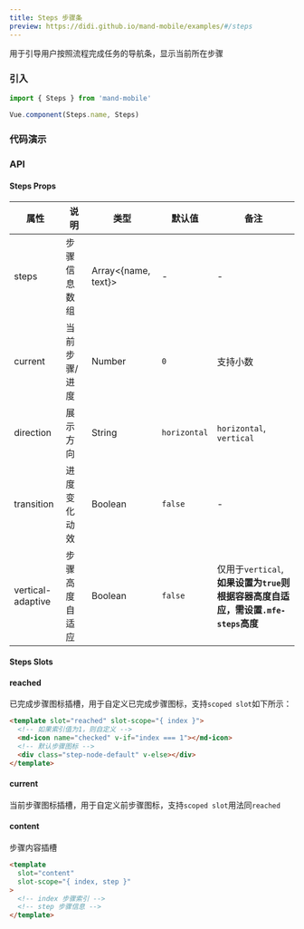 ```yaml
---
title: Steps 步骤条
preview: https://didi.github.io/mand-mobile/examples/#/steps
---
```


用于引导用户按照流程完成任务的导航条，显示当前所在步骤

### 引入

```javascript
import { Steps } from 'mand-mobile'

Vue.component(Steps.name, Steps)
```

### 代码演示
<!-- DEMO -->

### API

#### Steps Props
| 属性 | 说明 | 类型 | 默认值 | 备注 |
|----|-----|------|------|------|
|steps|步骤信息数组|Array<{name, text}>|-|-|
|current|当前步骤/进度|Number|`0`| 支持小数 |
|direction|展示方向|String|`horizontal`|`horizontal`, `vertical`|
|transition|进度变化动效|Boolean|`false`|-|
|vertical-adaptive|步骤高度自适应|Boolean|`false`|仅用于`vertical`, **如果设置为`true`则根据容器高度自适应，需设置`.mfe-steps`高度**|


#### Steps Slots

#### reached

已完成步骤图标插槽，用于自定义已完成步骤图标，支持`scoped slot`如下所示：

```html
<template slot="reached" slot-scope="{ index }">
  <!-- 如果索引值为1，则自定义 -->
  <md-icon name="checked" v-if="index === 1"></md-icon>
  <!-- 默认步骤图标 -->
  <div class="step-node-default" v-else></div>
</template>
```

#### current

当前步骤图标插槽，用于自定义前步骤图标，支持`scoped slot`用法同`reached`

#### content

步骤内容插槽

```html
<template
  slot="content"
  slot-scope="{ index, step }"
>
  <!-- index 步骤索引 -->
  <!-- step 步骤信息 -->
</template>
```